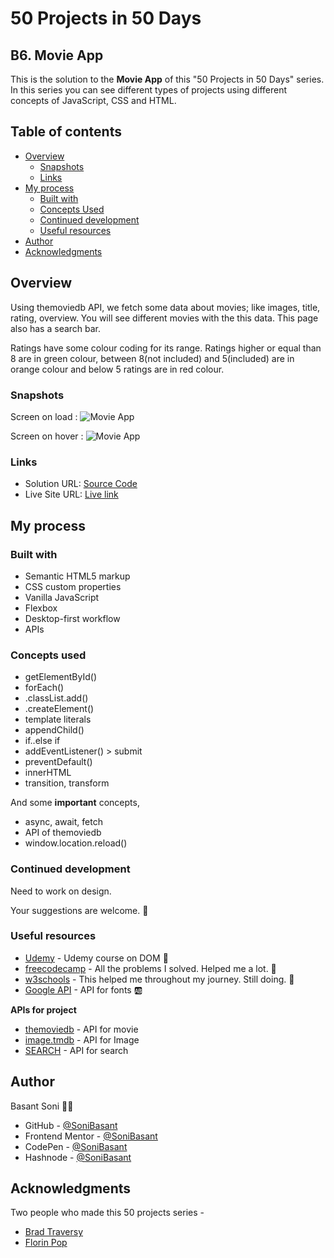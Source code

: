 # 50 Projects in 50 Days

## B6. Movie App

This is the solution to the **Movie App** of this "50 Projects in 50 Days" series. In this series you can see different types of projects using different concepts of JavaScript, CSS and HTML.

## Table of contents

- [Overview](#overview)
  - [Snapshots](#snapshots)
  - [Links](#links)
- [My process](#my-process)
  - [Built with](#built-with)
  - [Concepts Used](#concepts-used)
  - [Continued development](#continued-development)
  - [Useful resources](#useful-resources)
- [Author](#author)
- [Acknowledgments](#acknowledgments)

## Overview

Using themoviedb API, we fetch some data about movies; like images, title, rating, overview. You will see different movies with the this data. This page also has a search bar.

Ratings have some colour coding for its range. Ratings higher or equal than 8 are in green colour, between 8(not included) and 5(included) are in orange colour and below 5 ratings are in red colour.

### Snapshots

Screen on load :
![Movie App](Images/Movie-app-snap-1.png)

Screen on hover :
![Movie App](Images/Movie-app-snap-2.png)

### Links

- Solution URL: [Source Code](https://github.com/SoniBasant/50-Projects-on-JS-DOM/tree/main/B6.%20Movie%20App)
- Live Site URL: [Live link](https://sonibasant.github.io/50-Projects-on-JS-DOM/B6.%20Movie%20App/movieApp.html)

## My process

### Built with

- Semantic HTML5 markup
- CSS custom properties
- Vanilla JavaScript
- Flexbox
- Desktop-first workflow
- APIs

### Concepts used

- getElementById()
- forEach()
- .classList.add()
- .createElement()
- template literals
- appendChild()
- if..else if
- addEventListener() > submit
- preventDefault()
- innerHTML
- transition, transform

And some **important** concepts,

- async, await, fetch
- API of themoviedb
- window.location.reload()

### Continued development

Need to work on design.

Your suggestions are welcome. 🙌

### Useful resources

- [Udemy](https://www.udemy.com/course/50-projects-50-days/) - Udemy course on DOM 🤝
- [freecodecamp](https://www.freecodecamp.org/) - All the problems I solved. Helped me a lot. 🙌
- [w3schools](https://www.w3schools.com) - This helped me throughout my journey. Still doing. 🙂
- [Google API](https://fonts.googleapis.com/css?family=Montserrat:wght@400;600&display=swap) - API for fonts 🆎

**APIs for project**

- [themoviedb](https://api.themoviedb.org/3/discover/movie?sort_by=popularity.desc&api_key=3fd2be6f0c70a2a598f084ddfb75487c&page=1) - API for movie
- [image.tmdb](https://image.tmdb.org/t/p/w1280) - API for Image
- [SEARCH](https://api.themoviedb.org/3/search/movie?api_key=3fd2be6f0c70a2a598f084ddfb75487c&query=") - API for search

## Author

Basant Soni 👨‍💻

- GitHub - [@SoniBasant](https://github.com/SoniBasant)
- Frontend Mentor - [@SoniBasant](https://www.frontendmentor.io/profile/SoniBasant)
- CodePen - [@SoniBasant](https://codepen.io/sonibasant)
- Hashnode - [@SoniBasant](https://sonibasant.hashnode.dev/)

## Acknowledgments

Two people who made this 50 projects series -

- [Brad Traversy](https://github.com/bradtraversy)
- [Florin Pop](https://github.com/florinpop17)
